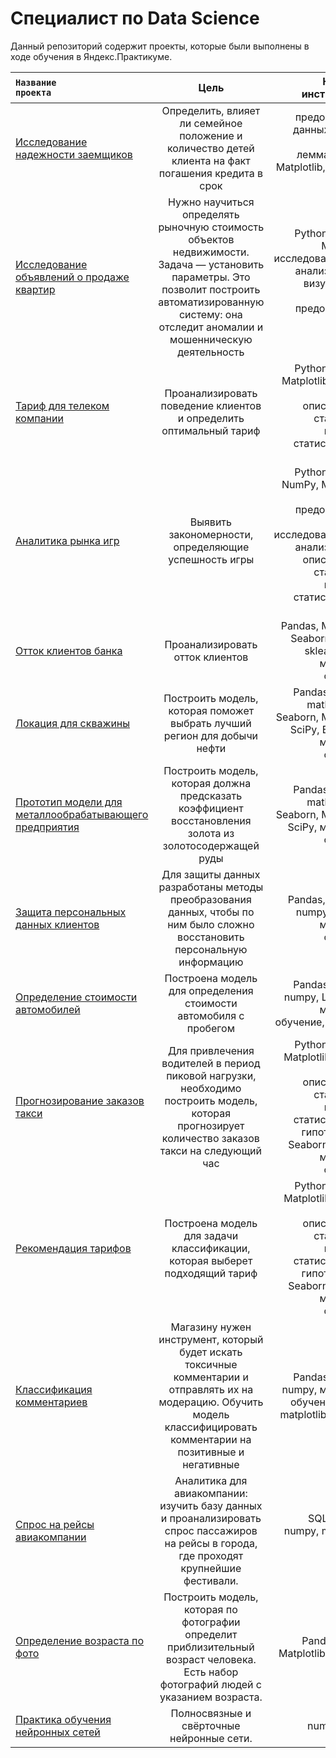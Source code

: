 # Специалист по Data Science
Данный репозиторий содержит проекты, которые были выполнены в ходе обучения в Яндекс.Практикуме.

<code>**Название проекта** | Цель | Навыки и инструменты
:------------- |:-----:| -------:
[Исследование надежности заемщиков](https://github.com/DariaGoncharevskaia/projects-yandex-praktikum/blob/main/reliability_of_borrowers/reliability_of_borrowers.ipynb) | Определить, влияет ли семейное положение и количество детей клиента на факт погашения кредита в срок | предобработка данных, Python, Pandas, лемматизация, Matplotlib, Seaborn, numpy
[Исследование объявлений о продаже квартир](https://github.com/DariaGoncharevskaia/projects-yandex-praktikum/blob/main/research_of_ads_for_the_sale_of_apartments/research_of_ads_for_the_sale_of_apartments.ipynb) | Нужно научиться определять рыночную стоимость объектов недвижимости. Задача — установить параметры. Это позволит построить автоматизированную систему: она отследит аномалии и мошенническую деятельность | Python, Pandas, Matplotlib, исследовательский анализ данных, визуализация данных, предобработка данных
[Тариф для телеком компании](https://github.com/DariaGoncharevskaia/projects-yandex-praktikum/blob/main/perspective_rate_for_telephone_company_determination/perspective_rate_for_telephone_company_determination.ipynb) | Проанализировать поведение клиентов и определить оптимальный тариф | Python, Pandas, Matplotlib, NumPy, SciPy, описательная статистика, проверка статистических гипотез
[Аналитика рынка игр](https://github.com/DariaGoncharevskaia/projects-yandex-praktikum/blob/main/game_market_analytics/game_market_analytics.ipynb) | Выявить закономерности, определяющие успешность игры | Python, Pandas, NumPy, Matplotlib, plotly предобработка данных, исследовательский анализ данных, описательная статистика, проверка статистических гипотез
[Отток клиентов банка](https://github.com/DariaGoncharevskaia/projects-yandex-praktikum/blob/main/customer_attrition/%D1%81ustomer_attrition.ipynb) | Проанализировать отток клиентов | Pandas, Matplotlib, Seaborn, numpy, sklearn, math, машинное обучение
[Локация для скважины](https://github.com/DariaGoncharevskaia/projects-yandex-praktikum/blob/main/location_for_an_oil_well/location_for_an_oil_well.ipynb) | Построить модель, которая поможет выбрать лучший регион для добычи нефти | Pandas, sklearn, math, numpy, Seaborn, Matplotlib, SciPy, Bootstrap, машинное обучение
[Прототип модели для металлообрабатывающего предприятия](https://github.com/DariaGoncharevskaia/projects-yandex-praktikum/blob/main/gold_mining/gold%20mining.ipynb) | Построить модель, которая должна предсказать коэффициент восстановления золота из золотосодержащей руды | Pandas, sklearn, math, numpy, Seaborn, Matplotlib, SciPy, машинное обучение
[Защита персональных данных клиентов](https://github.com/DariaGoncharevskaia/projects-yandex-praktikum/blob/main/protection_of_personal_data/protection_of_personal_data.ipynb) | Для защиты данных разработаны методы преобразования данных, чтобы по ним было сложно восстановить персональную информацию | Pandas, Seaborn, numpy, sklearn, машинное обучение
[Определение стоимости автомобилей](https://github.com/DariaGoncharevskaia/projects-yandex-praktikum/blob/main/determining_the_cost_of_cars/determining_the_cost_of_cars.ipynb) | Построена модель для определения стоимости автомобиля с пробегом | Pandas, sklearn, numpy, LightGBM, машинное обучение, CatBoost
[Прогнозирование заказов такси](https://github.com/DariaGoncharevskaia/projects-yandex-praktikum/blob/main/forecasting_taxi_orders/forecasting_taxi_orders.ipynb) | Для привлечения водителей в период пиковой нагрузки, необходимо построить модель, которая прогнозирует количество заказов такси на следующий час| Python, Pandas, Matplotlib, numpy, SciPy, описательная статистика, проверка статистических гипотез, math, Seaborn, sklearn, машинное обучение
[Рекомендация тарифов](https://github.com/DariaGoncharevskaia/projects-yandex-praktikum/blob/main/recommendation_of_tariffs/recommendation_of_tariffs.ipynb) | Построена модель для задачи классификации, которая выберет подходящий тариф | Python, Pandas, Matplotlib, numpy, SciPy, описательная статистика, проверка статистических гипотез, math, Seaborn, sklearn, машинное обучение
[Классификация комментариев](https://github.com/DariaGoncharevskaia/projects-yandex-praktikum/blob/main/classification_of_comments/classification_of_comments.ipynb) | Магазину нужен инструмент, который будет искать токсичные комментарии и отправлять их на модерацию. Обучить модель классифицировать комментарии на позитивные и негативные | Pandas, sklearn, numpy, машинное обучение, NLTK, matplotlib, seaborn
[Спрос на рейсы авиакомпании](https://github.com/DariaGoncharevskaia/projects-data-science/tree/main/sql_project) |Аналитика для авиакомпании: изучить базу данных и проанализировать спрос пассажиров на рейсы в города, где проходят крупнейшие фестивали.| SQL, Pandas, numpy, matplotlib, seaborn
[Определение возраста по фото](https://github.com/DariaGoncharevskaia/projects-data-science/blob/main/CV/Determining%20the%20age%20of%20buyers.ipynb) | Построить модель, которая по фотографии определит приблизительный возраст человека. Есть набор фотографий людей с указанием возраста.| Pandas, keras, Matplotlib, Seaborn
[Практика обучения нейронных сетей](https://github.com/DariaGoncharevskaia/projects-data-science/tree/main/neural_network_training_practice) | Полносвязные и свёрточные нейронные сети.| numpy, keras
</code>

